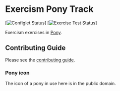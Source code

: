 # Exercism Pony Track

[![Configlet Status](https://github.com/exercism/workflows/configlet/badge.svg)]
[![Exercise Test Status](https://github.com/exercism/workflows/pony%20%2F%20main/badge.svg)]

Exercism exercises in [Pony](https://www.ponylang.org/).

## Contributing Guide

Please see the [contributing guide](https://github.com/exercism/docs/blob/master/contributing-to-language-tracks/README.md).


### Pony icon
The icon of a pony in use here is in the public domain.
